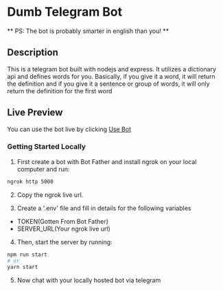 # Dumb  Telegram Bot

** PS: The bot is probably smarter in english than you! **

## Description
This is a telegram bot built with nodejs and express. It utilizes a dictionary api and defines words for you.
Basically, if you give it a word, it will return the definition and if you give it a sentence or group of words, it will only return the definition for the first word


## Live Preview
You can use the bot live by clicking [Use Bot](https://t.me/ji_dictionary_bot)

### Getting Started Locally

1. First create a bot with Bot Father and install ngrok on your local computer and run:

```bash
ngrok http 5000
```

2. Copy the ngrok live url.

3. Create a '.env' file and fill in details for the following variables
- TOKEN(Gotten From Bot Father)
- SERVER_URL(Your ngrok live url)



4. Then, start the server by running:

```bash
npm run start
# or
yarn start
```

5. Now chat with your locally hosted bot via telegram

